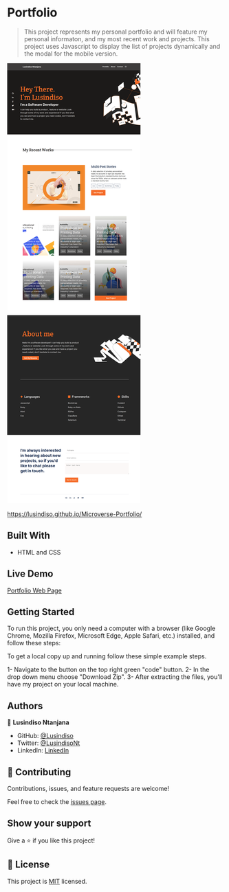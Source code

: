 # Portfolio

> This project represents my personal portfolio and will feature my personal informaton, and my most recent work and projects. This project uses Javascript to display the list of projects dynamically and the modal for the mobile version.

![screenshot](./desktop_screenshot.png)


https://lusindiso.github.io/Microverse-Portfolio/

## Built With

- HTML and CSS

## Live Demo

[Portfolio Web Page](https://lusindiso.github.io/Microverse-Portfolio/)

## Getting Started
To run this project, you only need a computer with a browser (like Google Chrome, Mozilla Firefox, Microsoft Edge, Apple Safari, etc.) installed, and follow these steps:

To get a local copy up and running follow these simple example steps.

1- Navigate to the button on the top right green "code" button.
2- In the drop down menu choose "Download Zip".
3- After extracting the files, you'll have my project on your local machine.

## Authors

👤 **Lusindiso Ntanjana**

- GitHub: [@Lusindiso](https://github.com/Lusindiso)
- Twitter: [@LusindisoNt](https://twitter.com/LusindisoNt)
- LinkedIn: [LinkedIn](https://www.linkedin.com/in/lusindisontanjana/)

## 🤝 Contributing

Contributions, issues, and feature requests are welcome!

Feel free to check the [issues page](../../issues/).

## Show your support

Give a ⭐️ if you like this project!

## 📝 License

This project is [MIT](./MIT.md) licensed.
